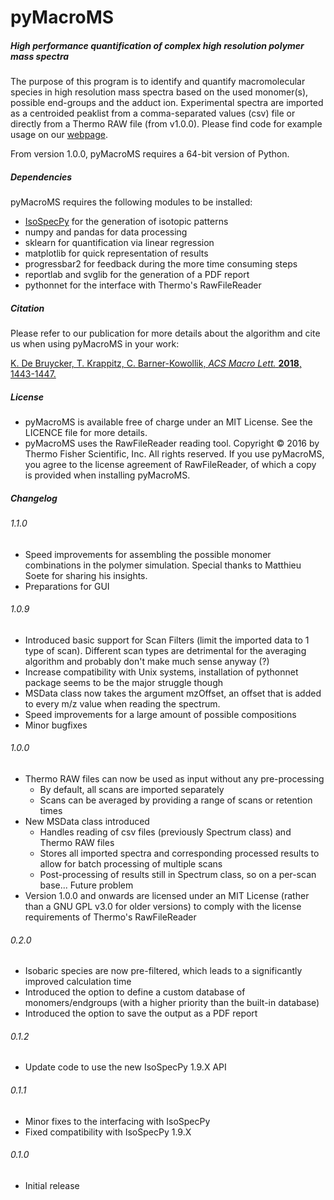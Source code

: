 # pyMacroMS
##### _High performance quantification of complex high resolution polymer mass spectra_

The purpose of this program is to identify and quantify macromolecular species 
in high resolution mass spectra based on the used monomer(s), possible end-groups 
and the adduct ion. Experimental spectra are imported as a centroided peaklist
from a comma-separated values (csv) file or directly from a Thermo RAW file (from v1.0.0). Please find code for example usage
 on our [webpage](http://macroarc.org/research/macroarc-pyMacroMS.html).
 
From version 1.0.0, pyMacroMS requires a 64-bit version of Python. 

##### Dependencies

pyMacroMS requires the following modules to be installed:
* [IsoSpecPy](http://matteolacki.github.io/IsoSpec/) for the generation of isotopic patterns
* numpy and pandas for data processing
* sklearn for quantification via linear regression
* matplotlib for quick representation of results
* progressbar2 for feedback during the more time consuming steps 
* reportlab and svglib for the generation of a PDF report
* pythonnet for the interface with Thermo's RawFileReader

##### Citation

Please refer to our publication for more details about the algorithm and 
cite us when using pyMacroMS in your work:

[K. De Bruycker, T. Krappitz, C. Barner-Kowollik, _ACS Macro Lett._ **2018**, 1443-1447.](http://dx.doi.org/10.1021/acsmacrolett.8b00804)

##### License

* pyMacroMS is available free of charge under an MIT License. 
See the LICENCE file for more details.
* pyMacroMS uses the RawFileReader reading tool. Copyright © 2016 by Thermo Fisher Scientific, Inc. All rights reserved.
If you use pyMacroMS, you agree to the license agreement of RawFileReader, of which a copy is provided when installing pyMacroMS. 


##### Changelog

###### 1.1.0
* Speed improvements for assembling the possible monomer combinations in the polymer simulation. 
  Special thanks to Matthieu Soete for sharing his insights.
* Preparations for GUI

###### 1.0.9
* Introduced basic support for Scan Filters (limit the imported data to 1 type of scan). Different scan types are detrimental for the averaging algorithm and probably don't make much sense anyway (?) 
* Increase compatibility with Unix systems, installation of pythonnet package seems to be the major struggle though
* MSData class now takes the argument mzOffset, an offset that is added to every m/z value when reading the spectrum. 
* Speed improvements for a large amount of possible compositions
* Minor bugfixes

###### 1.0.0
* Thermo RAW files can now be used as input without any pre-processing
    * By default, all scans are imported separately
    * Scans can be averaged by providing a range of scans or retention times
* New MSData class introduced
    * Handles reading of csv files (previously Spectrum class) and Thermo RAW files
    * Stores all imported spectra and corresponding processed results to allow for batch processing of multiple scans 
    * Post-processing of results still in Spectrum class, so on a per-scan base... Future problem
* Version 1.0.0 and onwards are licensed under an MIT License (rather than a GNU GPL v3.0 for older versions) to comply with the license requirements of Thermo's RawFileReader

###### 0.2.0
* Isobaric species are now pre-filtered, which leads to a significantly improved calculation time
* Introduced the option to define a custom database of monomers/endgroups (with a higher priority than the built-in database)
* Introduced the option to save the output as a PDF report

###### 0.1.2
* Update code to use the new IsoSpecPy 1.9.X API

###### 0.1.1
* Minor fixes to the interfacing with IsoSpecPy
* Fixed compatibility with IsoSpecPy 1.9.X

###### 0.1.0
* Initial release



